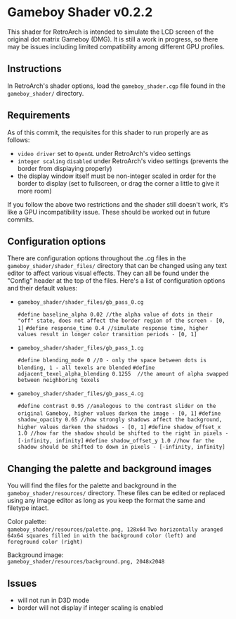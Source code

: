 Gameboy Shader v0.2.2
=======
This shader for RetroArch is intended to simulate the LCD screen of the original dot matrix Gameboy (DMG). It is still a work in progress, so there may be issues including limited compatibility among different GPU profiles. 

Instructions
--------------

In RetroArch's shader options, load the `gameboy_shader.cgp` file found in the `gameboy_shader/` directory.


Requirements
--------------

As of this commit, the requisites for this shader to run properly are as follows:

- `video driver` set to `OpenGL` under RetroArch's video settings
- `integer scaling` `disabled` under RetroArch's video settings (prevents the border from displaying properly)
- the display window itself must be non-integer scaled in order for the border to display (set to fullscreen, or drag the corner a little to give it more room)

If you follow the above two restrictions and the shader still doesn't work, it's like a GPU incompatibility issue. These should be worked out in future commits.


Configuration options
--------------

There are configuration options throughout the .cg files in the `gameboy_shader/shader_files/` directory that can be changed using any text editor to affect various visual effects. They can all be found under the "Config" header at the top of the files. Here's a list of configuration options and their default values:

+ `gameboy_shader/shader_files/gb_pass_0.cg`
 
  `#define baseline_alpha 0.02 //the alpha value of dots in their "off" state, does not affect the border region of the screen - [0, 1]`
  `#define response_time 0.4 //simulate response time, higher values result in longer color transition periods - [0, 1]`


+ `gameboy_shader/shader_files/gb_pass_1.cg`
 
  `#define blending_mode 0 //0 - only the space between dots is blending, 1 - all texels are blended`
  `#define adjacent_texel_alpha_blending 0.1255  //the amount of alpha swapped between neighboring texels`


+ `gameboy_shader/shader_files/gb_pass_4.cg`
 
  `#define contrast 0.95 //analogous to the contrast slider on the original Gameboy, higher values darken the image - [0, 1]`
  `#define shadow_opacity 0.65 //how strongly shadows affect the background, higher values darken the shadows - [0, 1]`
  `#define shadow_offset_x 1.0 //how far the shadow should be shifted to the right in pixels - [-infinity, infinity]`
  `#define shadow_offset_y 1.0 //how far the shadow should be shifted to down in pixels - [-infinity, infinity]`

Changing the palette and background images
--------------

You will find the files for the palette and background in the `gameboy_shader/resources/` directory. These files can be edited or replaced using any image editor as long as you keep the format the same and filetype intact.

Color palette:<br>
`gameboy_shader/resources/palette.png, 128x64`
`Two horizontally aranged 64x64 squares filled in with the background color (left) and foreground color (right)`

Background image:<br>
`gameboy_shader/resources/background.png, 2048x2048`

Issues
--------------

+ will not run in D3D mode
+ border will not display if integer scaling is enabled
